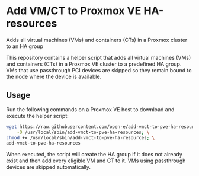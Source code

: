 # Add VM/CT to Proxmox VE HA-resources
Adds all virtual machines (VMs) and containers (CTs) in a Proxmox cluster to an HA group

This repository contains a helper script that adds all virtual machines (VMs)
and containers (CTs) in a Proxmox VE cluster to a predefined HA group. VMs that
use passthrough PCI devices are skipped so they remain bound to the node where
the device is available.

## Usage

Run the following commands on a Proxmox VE host to download and execute the helper script:

```bash
wget https://raw.githubusercontent.com/open-e/add-vmct-to-pve-ha-resources/main/add-vmct-to-pve-ha-resources.sh \
    -O /usr/local/sbin/add-vmct-to-pve-ha-resources; \
chmod +x /usr/local/sbin/add-vmct-to-pve-ha-resources; \
add-vmct-to-pve-ha-resources
```

When executed, the script will create the HA group if it does not already exist
and then add every eligible VM and CT to it. VMs using passthrough devices are
skipped automatically.
